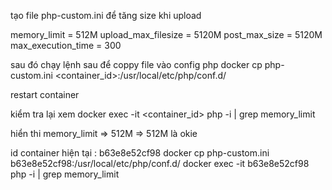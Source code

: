 tạo file php-custom.ini để tăng size khi upload

memory_limit = 512M
upload_max_filesize = 5120M
post_max_size = 5120M
max_execution_time = 300

sau đó chạy lệnh sau để coppy file vào config php
docker cp php-custom.ini <container_id>:/usr/local/etc/php/conf.d/

restart container

kiểm tra lại xem
docker exec -it <container_id> php -i | grep memory_limit

hiển thi memory_limit => 512M => 512M là okie

id container hiện tại : b63e8e52cf98
docker cp php-custom.ini b63e8e52cf98:/usr/local/etc/php/conf.d/
docker exec -it b63e8e52cf98 php -i | grep memory_limit